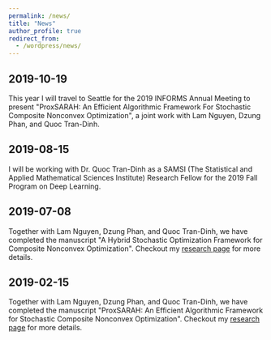 ```yaml
---
permalink: /news/
title: "News"
author_profile: true
redirect_from:
  - /wordpress/news/
---
```


## 2019-10-19

This year I will travel to Seattle for the 2019 INFORMS Annual Meeting to present "ProxSARAH: An Efficient Algorithmic Framework For Stochastic Composite Nonconvex Optimization", a joint work with Lam Nguyen, Dzung Phan, and Quoc Tran-Dinh.

## 2019-08-15

I will be working with Dr. Quoc Tran-Dinh as a SAMSI (The Statistical and Applied Mathematical Sciences Institute) Research Fellow for the 2019 Fall Program on Deep Learning.

## 2019-07-08

Together with Lam Nguyen, Dzung Phan, and Quoc Tran-Dinh, we have completed the manuscript "A Hybrid Stochastic Optimization Framework for Composite Nonconvex Optimization". Checkout my <a href="https://nhanph.github.io/research/" target="_blank">research page</a> for more details.

## 2019-02-15

Together with Lam Nguyen, Dzung Phan, and Quoc Tran-Dinh, we have completed the manuscript "ProxSARAH: An Efficient Algorithmic Framework for Stochastic Composite Nonconvex Optimization". Checkout my <a href="https://nhanph.github.io/research/" target="_blank">research page</a> for more details.